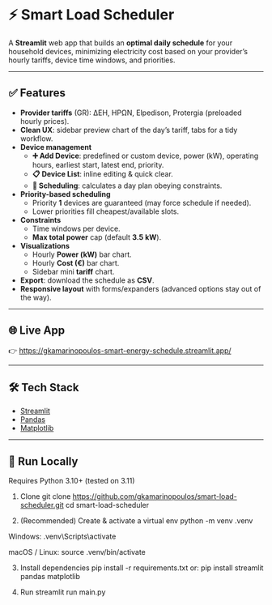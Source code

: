 # ⚡ Smart Load Scheduler

A **Streamlit** web app that builds an **optimal daily schedule** for your household devices, minimizing electricity cost based on your provider’s hourly tariffs, device time windows, and priorities.

---

## ✅ Features
- **Provider tariffs** (GR): ΔΕΗ, ΗΡΩΝ, Elpedison, Protergia (preloaded hourly prices).
- **Clean UX**: sidebar preview chart of the day’s tariff, tabs for a tidy workflow.
- **Device management**
  - **➕ Add Device**: predefined or custom device, power (kW), operating hours, earliest start, latest end, priority.
  - **📋 Device List**: inline editing & quick clear.
  - **📅 Scheduling**: calculates a day plan obeying constraints.
- **Priority-based scheduling**
  - Priority **1** devices are guaranteed (may force schedule if needed).
  - Lower priorities fill cheapest/available slots.
- **Constraints**
  - Time windows per device.
  - **Max total power** cap (default **3.5 kW**).
- **Visualizations**
  - Hourly **Power (kW)** bar chart.
  - Hourly **Cost (€)** bar chart.
  - Sidebar mini **tariff** chart.
- **Export**: download the schedule as **CSV**.
- **Responsive layout** with forms/expanders (advanced options stay out of the way).

---

## 🌐 Live App
👉 https://gkamarinopoulos-smart-energy-schedule.streamlit.app/

---

## 🛠️ Tech Stack
- [Streamlit](https://streamlit.io/)
- [Pandas](https://pandas.pydata.org/)
- [Matplotlib](https://matplotlib.org/)

---

## 🚀 Run Locally
Requires Python 3.10+ (tested on 3.11)

1) Clone
git clone https://github.com/gkamarinopoulos/smart-load-scheduler.git
cd smart-load-scheduler

2) (Recommended) Create & activate a virtual env
python -m venv .venv

Windows:
.venv\Scripts\activate

macOS / Linux:
source .venv/bin/activate

3) Install dependencies
pip install -r requirements.txt
or:
pip install streamlit pandas matplotlib

4) Run
streamlit run main.py

